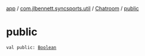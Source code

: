 [app](../../index.md) / [com.jlbennett.syncsports.util](../index.md) / [Chatroom](index.md) / [public](./public.md)

# public

`val public: `[`Boolean`](https://kotlinlang.org/api/latest/jvm/stdlib/kotlin/-boolean/index.html)